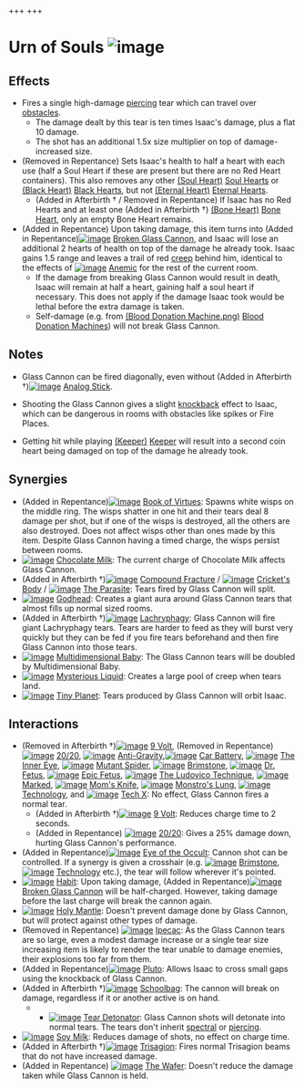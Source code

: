 +++
+++

 # Urn of Souls ![image](/image/Urn_of_Souls.png) 


Effects
---------


* Fires a single high-damage [piercing](/wiki/Piercing_tears "Piercing tears") tear which can travel over [obstacles](/wiki/Obstacle "Obstacle").
	+ The damage dealt by this tear is ten times Isaac's damage, plus a flat 10 damage.
	+ The shot has an additional 1.5x size multiplier on top of damage-increased size.
* (Removed in Repentance) Sets Isaac's health to half a heart with each use (half a Soul Heart if these are present but there are no Red Heart containers). This also removes any other [(Soul Heart)](/wiki/Soul_Heart "Soul Heart") [Soul Hearts](/wiki/Soul_Heart "Soul Heart") or [(Black Heart)](/wiki/Black_Heart "Black Heart") [Black Hearts](/wiki/Black_Heart "Black Heart"), but not [(Eternal Heart)](/wiki/Eternal_Heart "Eternal Heart") [Eternal Hearts](/wiki/Eternal_Heart "Eternal Heart").
	+ (Added in Afterbirth † / Removed in Repentance) If Isaac has no Red Hearts and at least one (Added in Afterbirth †) [(Bone Heart)](/wiki/Bone_Heart "Bone Heart") [Bone Heart](/wiki/Bone_Heart "Bone Heart"), only an empty Bone Heart remains.
* (Added in Repentance) Upon taking damage, this item turns into (Added in Repentance)[![image](/image/Broken_Glass_Cannon.png)](/wiki/Broken_Glass_Cannon "Broken Glass Cannon") [Broken Glass Cannon](/wiki/Broken_Glass_Cannon "Broken Glass Cannon"), and Isaac will lose an additional 2 hearts of health on top of the damage he already took. Isaac gains 1.5 range and leaves a trail of red [creep](/wiki/Creep "Creep") behind him, identical to the effects of [![image](/image/Anemic.png)](/wiki/Anemic "Anemic") [Anemic](/wiki/Anemic "Anemic") for the rest of the current room.
	+ If the damage from breaking Glass Cannon would result in death, Isaac will remain at half a heart, gaining half a soul heart if necessary. This does not apply if the damage Isaac took would be lethal before the extra damage is taken.
	+ Self-damage (e.g. from [(Blood Donation Machine.png)](https://static.wikia.nocookie.net/bindingofisaacre_gamepedia/images/6/6e/Blood_Donation_Machine.png/revision/latest?cb=20210821075842) [Blood Donation Machines](/wiki/Machines#Blood_Donation_Machine "Machines")) will not break Glass Cannon.


Notes
-------


* Glass Cannon can be fired diagonally, even without (Added in Afterbirth †)[![image](/image/Analog_Stick.png)](/wiki/Analog_Stick "Analog Stick") [Analog Stick](/wiki/Analog_Stick "Analog Stick").


* Shooting the Glass Cannon gives a slight [knockback](/wiki/Knockback "Knockback") effect to Isaac, which can be dangerous in rooms with obstacles like spikes or Fire Places.
* Getting hit while playing  [(Keeper)](/wiki/Keeper "Keeper") [Keeper](/wiki/Keeper "Keeper") will result into a second coin heart being damaged on top of the damage he already took.


Synergies
-----------


* (Added in Repentance)[![image](/image/Book_of_Virtues.png)](/wiki/Book_of_Virtues "Book of Virtues") [Book of Virtues](/wiki/Book_of_Virtues "Book of Virtues"): Spawns white wisps on the middle ring. The wisps shatter in one hit and their tears deal 8 damage per shot, but if one of the wisps is destroyed, all the others are also destroyed. Does not affect wisps other than ones made by this item. Despite Glass Cannon having a timed charge, the wisps persist between rooms.
* [![image](/image/Chocolate_Milk.png)](/wiki/Chocolate_Milk "Chocolate Milk") [Chocolate Milk](/wiki/Chocolate_Milk "Chocolate Milk"): The current charge of Chocolate Milk affects Glass Cannon.
* (Added in Afterbirth †)[![image](/image/Compound_Fracture.png)](/wiki/Compound_Fracture "Compound Fracture") [Compound Fracture](/wiki/Compound_Fracture "Compound Fracture") / [![image](/image/Cricket%27s_Body.png)](/wiki/Cricket%27s_Body "Cricket's Body") [Cricket's Body](/wiki/Cricket%27s_Body "Cricket's Body") / [![image](/image/The_Parasite.png)](/wiki/The_Parasite "The Parasite") [The Parasite](/wiki/The_Parasite "The Parasite"): Tears fired by Glass Cannon will split.
* [![image](/image/Godhead.png)](/wiki/Godhead "Godhead") [Godhead](/wiki/Godhead "Godhead"): Creates a giant aura around Glass Cannon tears that almost fills up normal sized rooms.
* (Added in Afterbirth †)[![image](/image/Lachryphagy.png)](/wiki/Lachryphagy "Lachryphagy") [Lachryphagy](/wiki/Lachryphagy "Lachryphagy"): Glass Cannon will fire giant Lachryphagy tears. Tears are harder to feed as they will burst very quickly but they can be fed if you fire tears beforehand and then fire Glass Cannon into those tears.
* [![image](/image/Multidimensional_Baby.png)](/wiki/Multidimensional_Baby "Multidimensional Baby") [Multidimensional Baby](/wiki/Multidimensional_Baby "Multidimensional Baby"): The Glass Cannon tears will be doubled by Multidimensional Baby.
* [![image](/image/Mysterious_Liquid.png)](/wiki/Mysterious_Liquid "Mysterious Liquid") [Mysterious Liquid](/wiki/Mysterious_Liquid "Mysterious Liquid"): Creates a large pool of creep when tears land.
* [![image](/image/Tiny_Planet.png)](/wiki/Tiny_Planet "Tiny Planet") [Tiny Planet](/wiki/Tiny_Planet "Tiny Planet"): Tears produced by Glass Cannon will orbit Isaac.


Interactions
--------------


* (Removed in Afterbirth †)[![image](/image/9_Volt.png)](/wiki/9_Volt "9 Volt") [9 Volt](/wiki/9_Volt "9 Volt"), (Removed in Repentance) [![image](/image/20/20.png)](/wiki/20/20 "20/20") [20/20](/wiki/20/20 "20/20"), [![image](/image/Anti-Gravity.png)](/wiki/Anti-Gravity "Anti-Gravity") [Anti-Gravity](/wiki/Anti-Gravity "Anti-Gravity"),[![image](/image/Car_Battery.png)](/wiki/Car_Battery "Car Battery") [Car Battery](/wiki/Car_Battery "Car Battery"), [![image](/image/The_Inner_Eye.png)](/wiki/The_Inner_Eye "The Inner Eye") [The Inner Eye](/wiki/The_Inner_Eye "The Inner Eye"), [![image](/image/Mutant_Spider.png)](/wiki/Mutant_Spider "Mutant Spider") [Mutant Spider](/wiki/Mutant_Spider "Mutant Spider"), [![image](/image/Brimstone.png)](/wiki/Brimstone "Brimstone") [Brimstone](/wiki/Brimstone "Brimstone"), [![image](/image/Dr._Fetus.png)](/wiki/Dr._Fetus "Dr. Fetus") [Dr. Fetus](/wiki/Dr._Fetus "Dr. Fetus"), [![image](/image/Epic_Fetus.png)](/wiki/Epic_Fetus "Epic Fetus") [Epic Fetus](/wiki/Epic_Fetus "Epic Fetus"), [![image](/image/The_Ludovico_Technique.png)](/wiki/The_Ludovico_Technique "The Ludovico Technique") [The Ludovico Technique](/wiki/The_Ludovico_Technique "The Ludovico Technique"), [![image](/image/Marked.png)](/wiki/Marked "Marked") [Marked](/wiki/Marked "Marked"), [![image](/image/Mom%27s_Knife.png)](/wiki/Mom%27s_Knife "Mom's Knife") [Mom's Knife](/wiki/Mom%27s_Knife "Mom's Knife"), [![image](/image/Monstro%27s_Lung.png)](/wiki/Monstro%27s_Lung "Monstro's Lung") [Monstro's Lung](/wiki/Monstro%27s_Lung "Monstro's Lung"), [![image](/image/Technology.png)](/wiki/Technology "Technology") [Technology](/wiki/Technology "Technology"), and [![image](/image/Tech_X.png)](/wiki/Tech_X "Tech X") [Tech X](/wiki/Tech_X "Tech X"): No effect, Glass Cannon fires a normal tear.
	+ (Added in Afterbirth †)[![image](/image/9_Volt.png)](/wiki/9_Volt "9 Volt") [9 Volt](/wiki/9_Volt "9 Volt"): Reduces charge time to 2 seconds.
	+ (Added in Repentance) [![image](/image/20/20.png)](/wiki/20/20 "20/20") [20/20](/wiki/20/20 "20/20"): Gives a 25% damage down, hurting Glass Cannon's performance.
* (Added in Repentance)[![image](/image/Eye_of_the_Occult.png)](/wiki/Eye_of_the_Occult "Eye of the Occult") [Eye of the Occult](/wiki/Eye_of_the_Occult "Eye of the Occult"): Cannon shot can be controlled. If a synergy is given a crosshair (e.g. [![image](/image/Brimstone.png)](/wiki/Brimstone "Brimstone") [Brimstone](/wiki/Brimstone "Brimstone"), [![image](/image/Technology.png)](/wiki/Technology "Technology") [Technology](/wiki/Technology "Technology") etc.), the tear will follow wherever it's pointed.
* [![image](/image/Habit.png)](/wiki/Habit "Habit") [Habit](/wiki/Habit "Habit"): Upon taking damage, (Added in Repentance)[![image](/image/Broken_Glass_Cannon.png)](/wiki/Broken_Glass_Cannon "Broken Glass Cannon") [Broken Glass Cannon](/wiki/Broken_Glass_Cannon "Broken Glass Cannon") will be half-charged. However, taking damage before the last charge will break the cannon again.
* [![image](/image/Holy_Mantle.png)](/wiki/Holy_Mantle "Holy Mantle") [Holy Mantle](/wiki/Holy_Mantle "Holy Mantle"): Doesn't prevent damage done by Glass Cannon, but will protect against other types of damage.
* (Removed in Repentance) [![image](/image/Ipecac.png)](/wiki/Ipecac "Ipecac") [Ipecac](/wiki/Ipecac "Ipecac"): As the Glass Cannon tears are so large, even a modest damage increase or a single tear size increasing item is likely to render the tear unable to damage enemies, their explosions too far from them.
* (Added in Repentance)[![image](/image/Pluto.png)](/wiki/Pluto "Pluto") [Pluto](/wiki/Pluto "Pluto"): Allows Isaac to cross small gaps using the knockback of Glass Cannon.
* (Added in Afterbirth †)[![image](/image/Schoolbag.png)](/wiki/Schoolbag "Schoolbag") [Schoolbag](/wiki/Schoolbag "Schoolbag"): The cannon will break on damage, regardless if it or another active is on hand.
	+ + [![image](/image/Tear_Detonator.png)](/wiki/Tear_Detonator "Tear Detonator") [Tear Detonator](/wiki/Tear_Detonator "Tear Detonator"): Glass Cannon shots will detonate into normal tears. The tears don't inherit [spectral](/wiki/Tear_Effects "Tear Effects") or [piercing](/wiki/Tear_Effects "Tear Effects").
* [![image](/image/Soy_Milk.png)](/wiki/Soy_Milk "Soy Milk") [Soy Milk](/wiki/Soy_Milk "Soy Milk"): Reduces damage of shots, no effect on charge time.
* (Added in Afterbirth †)[![image](/image/Trisagion.png)](/wiki/Trisagion "Trisagion") [Trisagion](/wiki/Trisagion "Trisagion"): Fires normal Trisagion beams that do not have increased damage.
* (Added in Repentance) [![image](/image/The_Wafer.png)](/wiki/The_Wafer "The Wafer") [The Wafer](/wiki/The_Wafer "The Wafer"): Doesn't reduce the damage taken while Glass Cannon is held.


